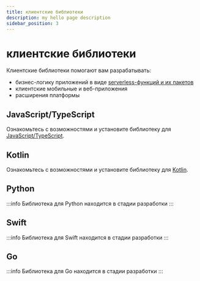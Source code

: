 ```yaml
---
title: клиентские библиотеки
description: my hello page description
sidebar_position: 3
---
```


# клиентские библиотеки
Клиентские библиотеки помогают вам разрабатывать:
* бизнес-логику приложений в виде [serverless-функций и их пакетов](/ru/management/functions)
* клиентские мобильные и веб-приложения
* расширения платформы

## JavaScript/TypeScript
Ознакомьтесь с возможностями и установите библиотеку для [JavaScript/TypeScript](/ru/tools/libraries/typescript).
## Kotlin
Ознакомьтесь с возможностями и установите библиотеку для [Kotlin](/ru/tools/libraries/kotlin).

## Python

:::info
Библиотека для Python находится в стадии разработки
:::

## Swift

:::info
Библиотека для Swift находится в стадии разработки
:::

## Go

:::info
Библиотека для Go находится в стадии разработки
:::
